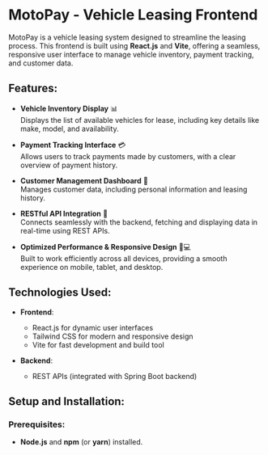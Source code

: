 # MotoPay - Vehicle Leasing Frontend

MotoPay is a vehicle leasing system designed to streamline the leasing process. This frontend is built using **React.js** and **Vite**, offering a seamless, responsive user interface to manage vehicle inventory, payment tracking, and customer data.

## Features:

- **Vehicle Inventory Display** 📊  
  Displays the list of available vehicles for lease, including key details like make, model, and availability.

- **Payment Tracking Interface** 💳  
  Allows users to track payments made by customers, with a clear overview of payment history.

- **Customer Management Dashboard** 👥  
  Manages customer data, including personal information and leasing history.

- **RESTful API Integration** 🔄  
  Connects seamlessly with the backend, fetching and displaying data in real-time using REST APIs.

- **Optimized Performance & Responsive Design** 📱💻  
  Built to work efficiently across all devices, providing a smooth experience on mobile, tablet, and desktop.

## Technologies Used:

- **Frontend**:  
  - React.js for dynamic user interfaces
  - Tailwind CSS for modern and responsive design
  - Vite for fast development and build tool

- **Backend**:  
  - REST APIs (integrated with Spring Boot backend)

## Setup and Installation:

### Prerequisites:
- **Node.js** and **npm** (or **yarn**) installed.
